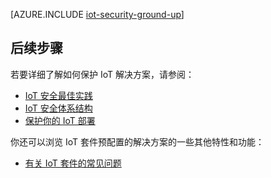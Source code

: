 <properties
 pageTitle="从头开始保障你的物联网的安全 | Azure"
 description="本文介绍了 Azure IoT 套件的内置安全功能"
 services=""
 suite="iot-suite"
 documentationCenter=""
 authors="YuriDio"
 manager="timlt"
 editor=""/>

<tags
 ms.service="iot-suite"
 ms.date="08/16/2016"
 wacn.date="10/10/2016"/>  


[AZURE.INCLUDE [iot-security-ground-up](../../includes/iot-security-ground-up.md)]

## 后续步骤

若要详细了解如何保护 IoT 解决方案，请参阅：

- [IoT 安全最佳实践][lnk-security-best-practices]
- [IoT 安全体系结构][lnk-security-architecture]
- [保护你的 IoT 部署][lnk-security-deployment]

[lnk-security-best-practices]: /documentation/articles/iot-security-best-practices/
[lnk-security-architecture]: /documentation/articles/iot-security-architecture/
[lnk-security-deployment]: /documentation/articles/iot-suite-security-deployment/

你还可以浏览 IoT 套件预配置的解决方案的一些其他特性和功能：

- [有关 IoT 套件的常见问题][lnk-faq]

[lnk-predictive-overview]: /documentation/articles/iot-suite-predictive-overview/
[lnk-faq]: /documentation/articles/iot-suite-faq/

<!---HONumber=Mooncake_0829_2016-->